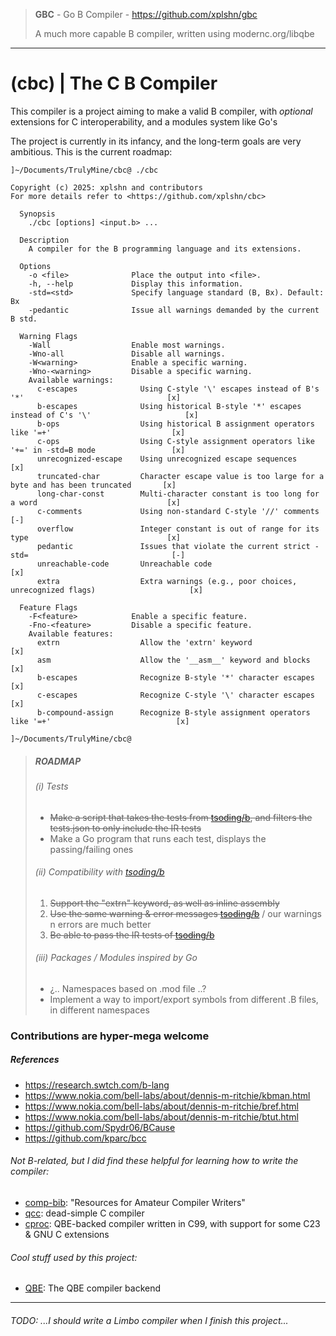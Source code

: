 > __GBC__ - Go B Compiler - https://github.com/xplshn/gbc
>
> A much more capable B compiler, written using modernc.org/libqbe
---

# (cbc) | The C B Compiler

This compiler is a project aiming to make a valid B compiler, with _optional_ extensions for C interoperability, and a modules system like Go's

The project is currently in its infancy, and the long-term goals are very ambitious. This is the current roadmap:

```
]~/Documents/TrulyMine/cbc@ ./cbc 

Copyright (c) 2025: xplshn and contributors
For more details refer to <https://github.com/xplshn/cbc>

  Synopsis
    ./cbc [options] <input.b> ...

  Description
    A compiler for the B programming language and its extensions.

  Options
    -o <file>              Place the output into <file>.
    -h, --help             Display this information.
    -std=<std>             Specify language standard (B, Bx). Default: Bx
    -pedantic              Issue all warnings demanded by the current B std.

  Warning Flags
    -Wall                  Enable most warnings.
    -Wno-all               Disable all warnings.
    -W<warning>            Enable a specific warning.
    -Wno-<warning>         Disable a specific warning.
    Available warnings:
      c-escapes              Using C-style '\' escapes instead of B's '*'                                [x]
      b-escapes              Using historical B-style '*' escapes instead of C's '\'                     [x]
      b-ops                  Using historical B assignment operators like '=+'                           [x]
      c-ops                  Using C-style assignment operators like '+=' in -std=B mode                 [x]
      unrecognized-escape    Using unrecognized escape sequences                                         [x]
      truncated-char         Character escape value is too large for a byte and has been truncated       [x]
      long-char-const        Multi-character constant is too long for a word                             [x]
      c-comments             Using non-standard C-style '//' comments                                    [-]
      overflow               Integer constant is out of range for its type                               [x]
      pedantic               Issues that violate the current strict -std=                                [-]
      unreachable-code       Unreachable code                                                            [x]
      extra                  Extra warnings (e.g., poor choices, unrecognized flags)                     [x]

  Feature Flags
    -F<feature>            Enable a specific feature.
    -Fno-<feature>         Disable a specific feature.
    Available features:
      extrn                  Allow the 'extrn' keyword                                                   [x]
      asm                    Allow the '__asm__' keyword and blocks                                      [x]
      b-escapes              Recognize B-style '*' character escapes                                     [x]
      c-escapes              Recognize C-style '\' character escapes                                     [x]
      b-compound-assign      Recognize B-style assignment operators like '=+'                            [x]

]~/Documents/TrulyMine/cbc@ 
```

> ##### ROADMAP
>
> ###### (i) Tests
> * ~~Make a script that takes the tests from [tsoding/b](https://github.com/tsoding/b), and filters the tests.json to only include the IR tests~~
> * Make a Go program that runs each test, displays the passing/failing ones
>
> ###### (ii) Compatibility with [tsoding/b](https://github.com/tsoding/b)
> 1. ~~Support the "extrn" keyword, as well as inline assembly~~
> 2. ~~Use the same warning & error messages [tsoding/b](https://github.com/tsoding/b)~~ / our warnings n errors are much better
> 3. ~~Be able to pass the IR tests of [tsoding/b](https://github.com/tsoding/b)~~
>
> ###### (iii) Packages / Modules inspired by Go
> * ¿.. Namespaces based on .mod file ..?
> * Implement a way to import/export symbols from different .B files, in different namespaces
>

### Contributions are hyper-mega welcome

##### References
- https://research.swtch.com/b-lang
- https://www.nokia.com/bell-labs/about/dennis-m-ritchie/kbman.html
- https://www.nokia.com/bell-labs/about/dennis-m-ritchie/bref.html
- https://www.nokia.com/bell-labs/about/dennis-m-ritchie/btut.html
- https://github.com/Spydr06/BCause
- https://github.com/kparc/bcc
###### Not B-related, but I did find these helpful for learning how to write the compiler:
- [comp-bib](https://c9x.me/compile/bib/): "Resources for Amateur Compiler Writers"
- [qcc](https://c9x.me/qcc): dead-simple C compiler
- [cproc](https://github.com/michaelforney/cproc): QBE-backed compiler written in C99, with support for some C23 & GNU C extensions

###### Cool stuff used by this project:
- [QBE](https://c9x.me/compile/): The QBE compiler backend

---

###### TODO: ...I should write a Limbo compiler when I finish this project...
